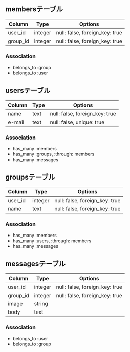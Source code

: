 ## membersテーブル
|Column|Type|Options|
|------|----|-------|
|user_id|integer|null: false, foreign_key: true|
|group_id|integer|null: false, foreign_key: true|

### Association
- belongs_to :group
- belongs_to :user


## usersテーブル
|Column|Type|Options|
|------|----|-------|
|name|text|null: false, foreign_key: true|
|e-mail|text|null: false, unique: true|

### Association
- has_many :members
- has_many :groups, :through: members
- has_many :messages


## groupsテーブル
|Column|Type|Options|
|------|----|-------|
|user_id|integer|null: false, foreign_key: true|
|name|text|null: false, foreign_key: true|

### Association
- has_many :members
- has_many :users, :through: members
- has_many :messages


## messagesテーブル
|Column|Type|Options|
|------|----|-------|
|user_id|integer|null: false, foreign_key: true|
|group_id|integer|null: false, foreign_key: true|
|image|string|
|body|text|

### Association
- belongs_to :user
- belongs_to :group
